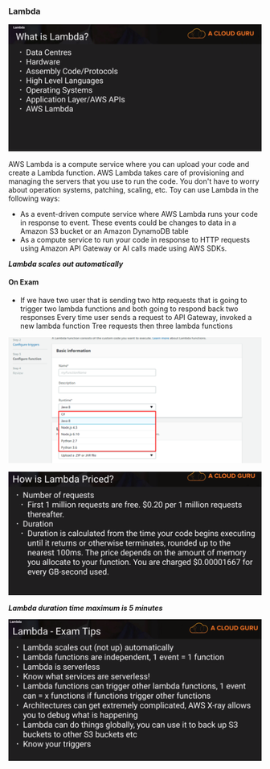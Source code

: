 ### Lambda

![Bash](../../images/EC2/what_is_lambda.png)

AWS Lambda is a compute service where you can upload your code
and create a Lambda function. AWS Lambda takes care of provisioning
and managing the servers that you use to run the code.
You don't have to worry about operation systems, patching, scaling, etc.
Toy can use Lambda in the following ways:
 - As a event-driven compute service where AWS Lambda runs your code in response
 to event. These events could be changes to data in a Amazon S3 bucket or
 an Amazon DynamoDB table
 - As a compute service to run your code in response to HTTP requests using 
 Amazon API Gateway or AI calls made using AWS SDKs.
 
**_Lambda scales out automatically_**
 
#### On Exam 
- If we have two user that is sending two http requests that is going to 
 trigger two lambda functions and both going to respond back two responses
 Every time user sends a request to API Gateway, invoked a new lambda function
 Tree requests then three lambda functions
 
 ![Bash](../../images/EC2/languages.png)
 
 ![Bash](../../images/EC2/lambda_priced.png)
 

 **_Lambda duration time maximum is 5 minutes_**

 
![Bash](../../images/EC2/lambda_exam_tips.png)


